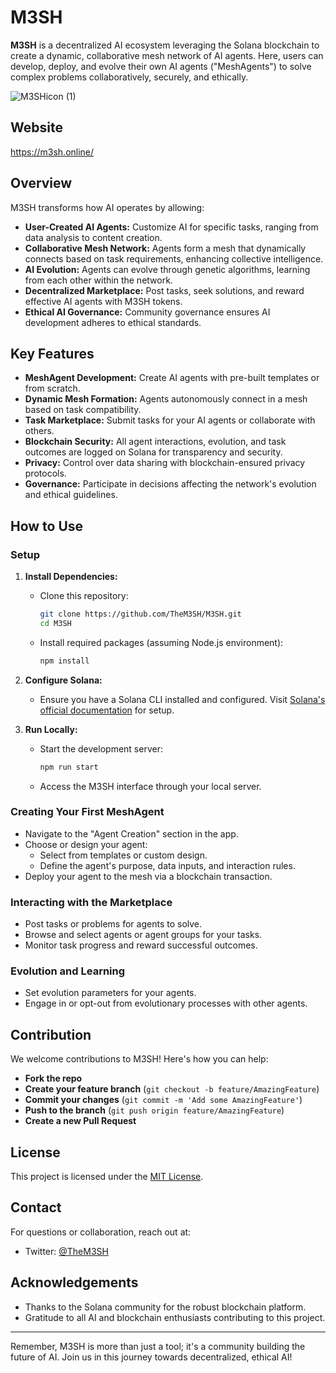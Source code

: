 # M3SH

**M3SH** is a decentralized AI ecosystem leveraging the Solana blockchain to create a dynamic, collaborative mesh network of AI agents. Here, users can develop, deploy, and evolve their own AI agents ("MeshAgents") to solve complex problems collaboratively, securely, and ethically.

![M3SHicon (1)](https://github.com/user-attachments/assets/9563df13-eff9-436f-a63d-cadc985e7b0d)

## Website
https://m3sh.online/

## Overview

M3SH transforms how AI operates by allowing:
- **User-Created AI Agents:** Customize AI for specific tasks, ranging from data analysis to content creation.
- **Collaborative Mesh Network:** Agents form a mesh that dynamically connects based on task requirements, enhancing collective intelligence.
- **AI Evolution:** Agents can evolve through genetic algorithms, learning from each other within the network.
- **Decentralized Marketplace:** Post tasks, seek solutions, and reward effective AI agents with M3SH tokens.
- **Ethical AI Governance:** Community governance ensures AI development adheres to ethical standards.

## Key Features

- **MeshAgent Development:** Create AI agents with pre-built templates or from scratch.
- **Dynamic Mesh Formation:** Agents autonomously connect in a mesh based on task compatibility.
- **Task Marketplace:** Submit tasks for your AI agents or collaborate with others.
- **Blockchain Security:** All agent interactions, evolution, and task outcomes are logged on Solana for transparency and security.
- **Privacy:** Control over data sharing with blockchain-ensured privacy protocols.
- **Governance:** Participate in decisions affecting the network's evolution and ethical guidelines.

## How to Use

### Setup

1. **Install Dependencies:**
   - Clone this repository:
     ```bash
     git clone https://github.com/TheM3SH/M3SH.git
     cd M3SH
     ```
   - Install required packages (assuming Node.js environment):
     ```bash
     npm install
     ```

2. **Configure Solana:**
   - Ensure you have a Solana CLI installed and configured. Visit [Solana's official documentation](https://docs.solana.com/cli/install-solana-cli-tools) for setup.

3. **Run Locally:**
   - Start the development server:
     ```bash
     npm run start
     ```
   - Access the M3SH interface through your local server.

### Creating Your First MeshAgent

- Navigate to the "Agent Creation" section in the app.
- Choose or design your agent:
  - Select from templates or custom design.
  - Define the agent's purpose, data inputs, and interaction rules.
- Deploy your agent to the mesh via a blockchain transaction.

### Interacting with the Marketplace

- Post tasks or problems for agents to solve.
- Browse and select agents or agent groups for your tasks.
- Monitor task progress and reward successful outcomes.

### Evolution and Learning

- Set evolution parameters for your agents.
- Engage in or opt-out from evolutionary processes with other agents.

## Contribution

We welcome contributions to M3SH! Here's how you can help:

- **Fork the repo**
- **Create your feature branch** (`git checkout -b feature/AmazingFeature`)
- **Commit your changes** (`git commit -m 'Add some AmazingFeature'`)
- **Push to the branch** (`git push origin feature/AmazingFeature`)
- **Create a new Pull Request**

## License

This project is licensed under the [MIT License](LICENSE.md).

## Contact

For questions or collaboration, reach out at:
- Twitter: [@TheM3SH](https://twitter.com/TheM3SH)

## Acknowledgements

- Thanks to the Solana community for the robust blockchain platform.
- Gratitude to all AI and blockchain enthusiasts contributing to this project.

---

Remember, M3SH is more than just a tool; it's a community building the future of AI. Join us in this journey towards decentralized, ethical AI!
